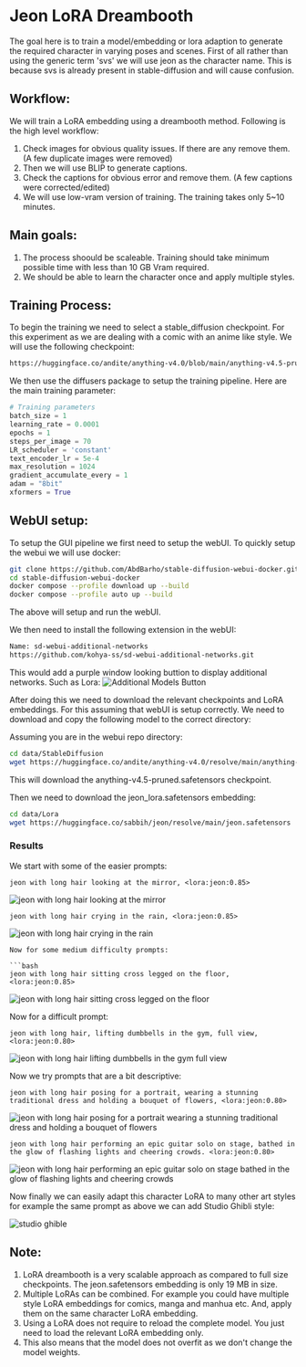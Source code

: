 # Jeon LoRA Dreambooth

The goal here is to train a model/embedding or lora adaption to generate the required character in varying poses and scenes. First of all rather than using the generic term 'svs' we will use jeon as the character name. This is because svs is already present in stable-diffusion and will cause confusion.


## Workflow:

We will train a LoRA embedding using a dreambooth method. Following is the high level workflow:

1. Check images for obvious quality issues. If there are any remove them. (A few duplicate images were removed)
2. Then we will use BLIP to generate captions.
3. Check the captions for obvious error and remove them. (A few captions were corrected/edited)
4. We will use low-vram version of training. The training takes only 5~10 minutes.

## Main goals:

1. The process shoould be scaleable. Training should take minimum possible time with less than 10 GB Vram required.
2. We should be able to learn the character once and apply multiple styles.

 
## Training Process:

To begin the training we need to select a stable_diffusion checkpoint. For this experiment as we are dealing with a comic with an anime like style. We will use the following checkpoint:

```bash 
https://huggingface.co/andite/anything-v4.0/blob/main/anything-v4.5-pruned.safetensors
```
We then use the diffusers package to setup the training pipeline. Here are the main training parameter:

```python
# Training parameters
batch_size = 1
learning_rate = 0.0001
epochs = 1
steps_per_image = 70
LR_scheduler = 'constant'
text_encoder_lr = 5e-4
max_resolution = 1024
gradient_accumulate_every = 1
adam = "8bit"
xformers = True
```
## WebUI setup:

To setup the GUI pipeline we first need to setup the webUI. To quickly setup the webui we will use docker:

```bash
git clone https://github.com/AbdBarho/stable-diffusion-webui-docker.git
cd stable-diffusion-webui-docker
docker compose --profile download up --build
docker compose --profile auto up --build
```
The above will setup and run the webUI.

We then  need to install the following extension in the webUI:
    
```bash 
Name: sd-webui-additional-networks
https://github.com/kohya-ss/sd-webui-additional-networks.git
```

This would add a purple window looking buttion to display additional networks. Such as Lora:
![Additional Models Button](button.png)

After doing this we need to download the relevant checkpoints and LoRA embeddings. For this assuming that webUI is setup correctly. We need to download and copy the following model to the correct directory:

Assuming you are in the webui repo directory:
```bash
cd data/StableDiffusion
wget https://huggingface.co/andite/anything-v4.0/resolve/main/anything-v4.5-pruned.safetensors
```
This will download the anything-v4.5-pruned.safetensors checkpoint.

Then we need to download the jeon_lora.safetensors embedding:

```bash
cd data/Lora
wget https://huggingface.co/sabbih/jeon/resolve/main/jeon.safetensors
```

### Results

We start with some of the easier prompts:

```
jeon with long hair looking at the mirror, <lora:jeon:0.85>
```
![jeon with long hair looking at the mirror](outputs/00010-4165252062.png)

```
jeon with long hair crying in the rain, <lora:jeon:0.85>
```
![jeon with long hair crying in the rain](outputs/00014-1403210158.png)

```
Now for some medium difficulty prompts:

```bash
jeon with long hair sitting cross legged on the floor, <lora:jeon:0.85>
```
![jeon with long hair sitting cross legged on the floor](outputs/00015-924757990.png)


Now for a difficult prompt:

```
jeon with long hair, lifting dumbbells in the gym, full view, <lora:jeon:0.80>
```

![jeon with long hair lifting dumbbells in the gym full view](outputs/00019-3324379069.png)

Now we try prompts that are a bit descriptive:

```
jeon with long hair posing for a portrait, wearing a stunning traditional dress and holding a bouquet of flowers, <lora:jeon:0.80>
```
![jeon with long hair posing for a portrait wearing a stunning traditional dress and holding a bouquet of flowers](outputs/00054-4275194761.png)


```
jeon with long hair performing an epic guitar solo on stage, bathed in the glow of flashing lights and cheering crowds. <lora:jeon:0.80>
```
![jeon with long hair performing an epic guitar solo on stage bathed in the glow of flashing lights and cheering crowds](outputs/0065-2973802580.png)

Now finally we can easily adapt this character LoRA to many other art styles for example the same prompt as above we can add Studio Ghibli style:


![studio ghible](outputs/00291-1986992573.png)

## Note:

1. LoRA dreambooth is a very scalable approach as compared to full size checkpoints. The jeon.safetensors embedding is only 19 MB in size.
2. Multiple LoRAs can be combined. For example you could have multiple style LoRA embeddings for comics, manga and manhua etc. And, apply them on the same character LoRA embedding.
3. Using a LoRA does not require to reload the complete model. You just need to load the relevant LoRA embedding only.
4. This also means that the model does not overfit as we don't change the model weights. 